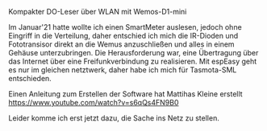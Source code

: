 Kompakter DO-Leser über WLAN mit Wemos-D1-mini

Im Januar'21 hatte wollte ich einen SmartMeter auslesen, jedoch ohne Eingriff in die Verteilung, daher entschied ich mich die IR-Dioden und Fototransisor direkt an die Wemus anzuschließen und alles in einem Gehäuse unterzubringen.
Die Herausforderung war, eine Übertragung über das Internet über eine Freifunkverbindung zu realisieren. Mit espEasy geht es nur im gleichen netztwerk, daher habe ich mich für Tasmota-SML entschieden.

Einen Anleitung zum Erstellen der Software hat Mattihas Kleine erstellt https://www.youtube.com/watch?v=s6qQs4FN9B0

Leider komme ich erst jetzt dazu, die Sache ins Netz zu stellen.
